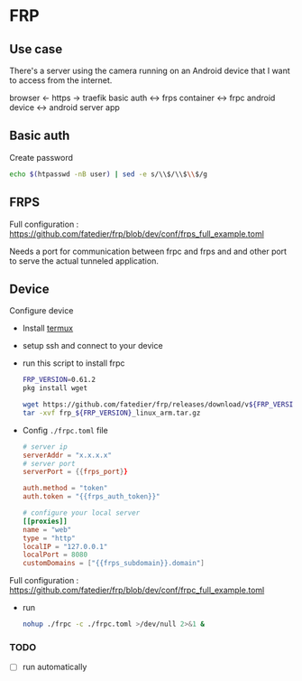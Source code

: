 # FRP

## Use case

There's a server using the camera running on an Android device that I want to access from the internet.

browser <- https -> traefik basic auth <-> frps container <-> frpc android device <-> android server app

## Basic auth

Create password

```bash
echo $(htpasswd -nB user) | sed -e s/\\$/\\$\\$/g
```

## FRPS

Full configuration : <https://github.com/fatedier/frp/blob/dev/conf/frps_full_example.toml>

Needs a port for communication between frpc and frps and and other port to serve the actual tunneled application.

## Device

Configure device

- Install [termux](https://termux.dev/en/)
- setup ssh and connect to your device
- run this script to install frpc

  ```bash
  FRP_VERSION=0.61.2
  pkg install wget

  wget https://github.com/fatedier/frp/releases/download/v${FRP_VERSION}/frp_${FRP_VERSION}_linux_arm.tar.gz 
  tar -xvf frp_${FRP_VERSION}_linux_arm.tar.gz
  ```

- Config `./frpc.toml` file

  ```toml
  # server ip
  serverAddr = "x.x.x.x"
  # server port
  serverPort = {{frps_port}}

  auth.method = "token"
  auth.token = "{{frps_auth_token}}"
  
  # configure your local server
  [[proxies]]
  name = "web"
  type = "http"
  localIP = "127.0.0.1"
  localPort = 8080
  customDomains = ["{{frps_subdomain}}.domain"]
  ```

Full configuration : <https://github.com/fatedier/frp/blob/dev/conf/frpc_full_example.toml>

- run

  ```bash
  nohup ./frpc -c ./frpc.toml >/dev/null 2>&1 &
  ```

### TODO

- [ ] run automatically
